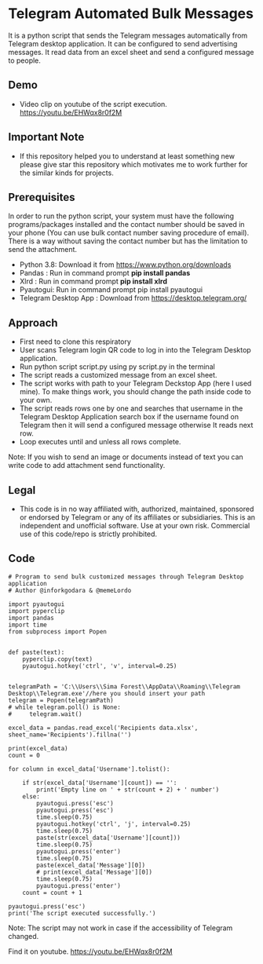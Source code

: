 # Telegram Automated Bulk Messages

It is a python script that sends the Telegram messages automatically from Telegram desktop application. It can be configured to send advertising messages. It read data from an excel sheet and send a configured message to people.

## Demo
* Video clip on youtube of the script execution. https://youtu.be/EHWqx8r0f2M

## Important Note
* If this repository helped you to understand at least something new please give star this repository which motivates me to work further for the similar kinds for projects.

## Prerequisites

In order to run the python script, your system must have the following programs/packages installed and the contact number should be saved in your phone (You can use bulk contact number saving procedure of email). There is a way without saving the contact number but has the limitation to send the attachment.
* Python 3.8: Download it from https://www.python.org/downloads
* Pandas : Run in command prompt **pip install pandas**
* Xlrd : Run in command prompt **pip install xlrd**
* Pyautogui: Run in command prompt pip install pyautogui
* Telegram Desktop App : Download from https://desktop.telegram.org/

## Approach
* First need to clone this respiratory
* User scans Telegram login QR code to log in into the Telegram Desktop application.
* Run python script script.py using py script.py in the terminal
* The script reads a customized message from an excel sheet.
* The script works with path to your Telegram Deckstop App (here I used mine). To make things work, you should change the path inside code to your own.
* The script reads rows one by one and searches that username in the Telegram Desktop Application search box if the username found on Telegram then it will send a configured message otherwise It reads next row. 
* Loop executes until and unless all rows complete.

Note: If you wish to send an image or documents instead of text you can write code to add attachment send functionality.

## Legal
* This code is in no way affiliated with, authorized, maintained, sponsored or endorsed by Telegram or any of its affiliates or subsidiaries. This is an independent and unofficial software. Use at your own risk. Commercial use of this code/repo is strictly prohibited.

## Code
```
# Program to send bulk customized messages through Telegram Desktop application
# Author @inforkgodara & @memeLordo

import pyautogui
import pyperclip
import pandas
import time
from subprocess import Popen


def paste(text):
    pyperclip.copy(text)
    pyautogui.hotkey('ctrl', 'v', interval=0.25)


telegramPath = 'C:\\Users\\Sima Forest\\AppData\\Roaming\\Telegram Desktop\\Telegram.exe'//here you should insert your path
telegram = Popen(telegramPath)
# while telegram.poll() is None:
#     telegram.wait()

excel_data = pandas.read_excel('Recipients data.xlsx', sheet_name='Recipients').fillna('')

print(excel_data)
count = 0

for column in excel_data['Username'].tolist():

    if str(excel_data['Username'][count]) == '':
        print('Empty line on ' + str(count + 2) + ' number')
    else:
        pyautogui.press('esc')
        pyautogui.press('esc')
        time.sleep(0.75)
        pyautogui.hotkey('ctrl', 'j', interval=0.25)
        time.sleep(0.75)
        paste(str(excel_data['Username'][count]))
        time.sleep(0.75)
        pyautogui.press('enter')
        time.sleep(0.75)
        paste(excel_data['Message'][0])
        # print(excel_data['Message'][0])
        time.sleep(0.75)
        pyautogui.press('enter')
    count = count + 1

pyautogui.press('esc')
print('The script executed successfully.')
```
Note: The script may not work in case if the accessibility of Telegram changed.

Find it on youtube. https://youtu.be/EHWqx8r0f2M
